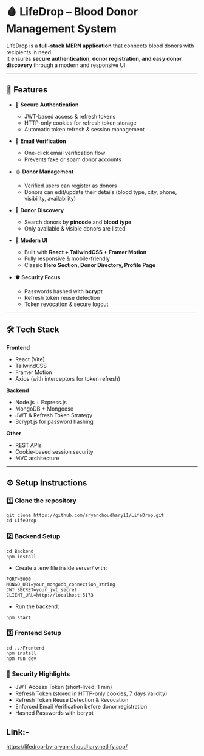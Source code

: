 # 🩸 LifeDrop – Blood Donor Management System

LifeDrop is a **full-stack MERN application** that connects blood donors with recipients in need.  
It ensures **secure authentication, donor registration, and easy donor discovery** through a modern and responsive UI.

---

## 🚀 Features

- 🔐 **Secure Authentication**
  - JWT-based access & refresh tokens
  - HTTP-only cookies for refresh token storage
  - Automatic token refresh & session management

- 📧 **Email Verification**
  - One-click email verification flow
  - Prevents fake or spam donor accounts

- 🩸 **Donor Management**
  - Verified users can register as donors
  - Donors can edit/update their details (blood type, city, phone, visibility, availability)

- 🔎 **Donor Discovery**
  - Search donors by **pincode** and **blood type**
  - Only available & visible donors are listed

- 🎨 **Modern UI**
  - Built with **React + TailwindCSS + Framer Motion**
  - Fully responsive & mobile-friendly
  - Classic **Hero Section, Donor Directory, Profile Page**

- 🛡️ **Security Focus**
  - Passwords hashed with **bcrypt**
  - Refresh token reuse detection
  - Token revocation & secure logout

---

## 🛠️ Tech Stack

**Frontend**
- React (Vite)
- TailwindCSS
- Framer Motion
- Axios (with interceptors for token refresh)

**Backend**
- Node.js + Express.js
- MongoDB + Mongoose
- JWT & Refresh Token Strategy
- Bcrypt.js for password hashing

**Other**
- REST APIs
- Cookie-based session security
- MVC architecture

---

## ⚙️ Setup Instructions

### 1️⃣ Clone the repository
```
git clone https://github.com/aryanchoudhary11/LifeDrop.git
cd LifeDrop
```

### 2️⃣ Backend Setup
```
cd Backend
npm install
```
- Create a .env file inside server/ with:

```
PORT=5000
MONGO_URI=your_mongodb_connection_string
JWT_SECRET=your_jwt_secret
CLIENT_URL=http://localhost:5173
```

- Run the backend:
```
npm start
```

### 3️⃣ Frontend Setup

```
cd ../Frontend
npm install
npm run dev
```

### 🔐 Security Highlights

- JWT Access Token (short-lived: 1 min)
- Refresh Token (stored in HTTP-only cookies, 7 days validity)
- Refresh Token Reuse Detection & Revocation
- Enforced Email Verification before donor registration
- Hashed Passwords with bcrypt

## Link:- 
https://lifedrop-by-aryan-choudhary.netlify.app/
